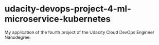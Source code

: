 # udacity-devops-project-4-ml-microservice-kubernetes
My application of the fourth project of the Udacity Cloud DevOps Engineer Nanodegree.
